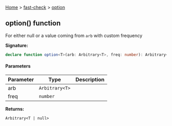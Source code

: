 [Home](/) &gt; [fast-check](../fast-check.md) &gt; [option](option_2.md)

## option() function

For either null or a value coming from `arb` with custom frequency

<b>Signature:</b>

```typescript
declare function option<T>(arb: Arbitrary<T>, freq: number): Arbitrary<T | null>;
```

#### Parameters

|  Parameter | Type | Description |
|  --- | --- | --- |
|  arb | <code>Arbitrary&lt;T&gt;</code> |  |
|  freq | <code>number</code> |  |

<b>Returns:</b>

`Arbitrary<T | null>`

